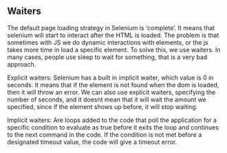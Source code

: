 ## Waiters



The default page loading strategy in Selenium is ‘complete’. It means that selenium will start to interact after the HTML is loaded. The problem is that sometimes with JS we do dynamic interactions with elements, or the js takes more time in load a specific element. To solve this, we use waiters. In many cases, people use sleep to wait for something, that is a very bad approach.



Explicit waiters: Selenium has a built in implicit waiter, which value is 0 in seconds. It means that if the element is not found when the dom is loaded, then it will throw an error. We can also use explicit waiters, specifying the number of seconds, and it doesnt mean that it will wait the amount we specified, since if the element shows up before, it will stop waiting. 





Implicit waiters: Are loops added to the code that poll the application for a specific condition to evaluate as true before it exits the loop and continues to the next command in the code. If the condition is not met before a designated timeout value, the code will give a timeout error. 